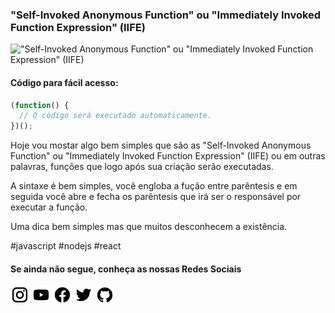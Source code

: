 ### "Self-Invoked Anonymous Function" ou "Immediately Invoked Function Expression" (IIFE)

!["Self-Invoked Anonymous Function" ou "Immediately Invoked Function Expression" (IIFE)](https://github.com/emersonbrogadev/social-media-snippets/blob/master/content/2019-08-14-self-invoked-anonymous-function/2019-08-14-self-invoked-anonymous-function.jpg)

#### Código para fácil acesso:

```jsx
(function() {
  // O código será executado automaticamente.
})();
```

Hoje vou mostar algo bem simples que são as "Self-Invoked Anonymous Function" ou
"Immediately Invoked Function Expression" (IIFE) ou em outras palavras, funções que logo após sua criação
serão executadas.

A sintaxe é bem simples, você engloba a fução entre parêntesis e em seguida você abre e fecha os parêntesis que irá ser
o responsável por executar a função.

Uma dica bem simples mas que muitos desconhecem a existência.

#javascript #nodejs #react

#### Se ainda não segue, conheça as nossas Redes Sociais

[![instagram.com/emersonbrogadev](https://github.com/emersonbroga/social-media-snippets/blob/master/static/instagram.png?raw=true)](https://www.instagram.com/emersonbrogadev/)
[![youtube.com/c/emersonbrogadev](https://github.com/emersonbroga/social-media-snippets/blob/master/static/youtube.png?raw=true)](https://www.youtube.com/c/emersonbroga/)
[![facebook.com/emersonbrogadev](https://github.com/emersonbroga/social-media-snippets/blob/master/static/facebook.png?raw=true)](https://www.facebook.com/emersonbrogadev/)
[![twitter.com/emersonbrogadev](https://github.com/emersonbroga/social-media-snippets/blob/master/static/twitter.png?raw=true)](https://www.twitter.com/emersonbrogadev/)
[![github.com/emersonbroga](https://github.com/emersonbroga/social-media-snippets/blob/master/static/github.png?raw=true)](https://www.github.com/emersonbroga/)
